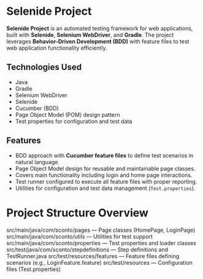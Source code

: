 # Selenide Project

**Selenide Project** is an automated testing framework for web applications, built with **Selenide**, **Selenium WebDriver**, and **Gradle**. 
The project leverages **Behavior-Driven Development (BDD)** with feature files to test web application functionality efficiently.


## Technologies Used
- Java  
- Gradle  
- Selenium WebDriver  
- Selenide  
- Cucumber (BDD)  
- Page Object Model (POM) design pattern  
- Test properties for configuration and test data  

## Features
- BDD approach with **Cucumber feature files** to define test scenarios in natural language.  
- Page Object Model design for reusable and maintainable page classes.  
- Covers main functionality including login and home page interactions.  
- Test runner configured to execute all feature files with proper reporting.  
- Utilities for configuration and test data management (`Test.properties`).  

# Project Structure Overview
src/main/java/com/sconto/pages — Page classes (HomePage, LoginPage)
src/main/java/com/sconto/utils — Utilities for test support
src/main/java/com/sconto/properties — Test properties and loader classes
src/test/java/com/sconto/stepdefinitions — Step definitions and TestRunner.java
src/test/resources/features — Feature files defining scenarios (e.g., LoginFeature.feature)
src/test/resources — Configuration files (Test.properties)
